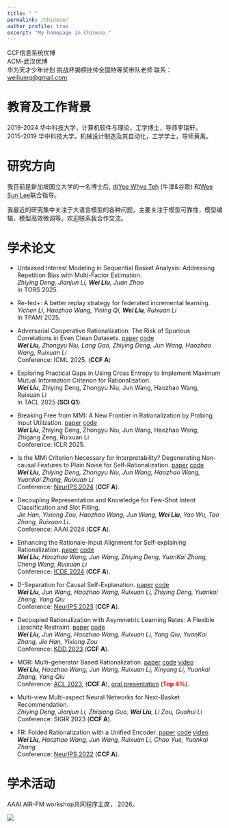 ```yaml
---
title: " "
permalink: /Chinese/
author_profile: true
excerpt: "My homepage in Chinese."
---
```


CCF信息系统优博  
ACM-武汉优博  
华为天才少年计划
挑战杯揭榜挂帅全国特等奖带队老师
联系：weiliumg@gmail.com

教育及工作背景
====
2019-2024 华中科技大学，计算机软件与理论，工学博士，导师李瑞轩。  
2015-2019 华中科技大学，机械设计制造及其自动化，工学学士，导师黄禹。


研究方向
======


我目前是新加坡国立大学的一名博士后, 由[Yee Whye Teh](https://www.stats.ox.ac.uk/~teh/) (牛津&谷歌) 和[Wee Sun Lee](https://www.comp.nus.edu.sg/~leews/)联合指导。

我最近的研究集中关注于大语言模型的各种问题，主要关注于模型可靠性，模型编辑，模型高效微调等。欢迎联系我合作交流。


学术论文
======

- Unbiased Interest Modeling in Sequential Basket Analysis: Addressing Repetition Bias with Multi-Factor Estimation.  
*Zhiying Deng, Jianjun Li, __Wei Liu__, Juan Zhao*  
In TORS 2025. 

- Re-fed+: A better replay strategy for federated incremental learning.  
*Yichen Li, Haozhao Wang, Yining Qi, __Wei Liu__, Ruixuan Li*  
In TPAMI 2025. 

- Adversarial Cooperative Rationalization: The Risk of Spurious Correlations in Even Clean Datasets. [paper](https://arxiv.org/abs/2505.02118) [code](https://github.com/jugechengzi/Rationalization-A2I)    
*__Wei Liu__, Zhongyu Niu, Lang Gao, Zhiying Deng, Jun Wang, Haozhao Wang, Ruixuan Li*  
  Conference: ICML 2025. (**CCF A**)

- Exploring Practical Gaps in Using Cross Entropy to Implement Maximum Mutual Information Criterion for Rationalization.  
*__Wei Liu__*, Zhiying Deng, Zhongyu Niu, Jun Wang, Haozhao Wang, Ruixuan Li  
In TACL 2025 (**SCI Q1**).

- Breaking Free from MMI: A New Frontier in Rationalization by Probing Input Utilization. [paper](https://openreview.net/forum?id=WZ0s2smcKP) [code](https://github.com/jugechengzi/Rationalization-N2R)    
  *__Wei Liu__*, Zhiying Deng, Zhongyu Niu, Jun Wang, Haozhao Wang, Zhigang Zeng, Ruixuan Li  
  Conference: ICLR 2025.

-  Is the MMI Criterion Necessary for Interpretability? Degenerating Non-causal Features to Plain Noise for Self-Rationalization. [paper](https://arxiv.org/abs/2410.06003) [code](https://github.com/jugechengzi/Rationalization-MRD)   
*__Wei Liu__, Zhiying Deng, Zhongyu Niu, Jun Wang, Haozhao Wang, YuanKai Zhang, Ruixuan Li*  
Conference: [NeurIPS 2024](https://nips.cc/) (**CCF A**). 

- Decoupling Representation and Knowledge for Few-Shot Intent Classification and Slot Filling.  
*Jie Han, Yixiong Zou, Haozhao Wang, Jun Wang, __Wei Liu__, Yao Wu, Tao Zhang, Ruixuan Li.*  
Conference: AAAI 2024 (**CCF A**).

- Enhancing the Rationale-Input Alignment for Self-explaining Rationalization. [paper](https://arxiv.org/abs/2312.04103) [code](https://github.com/jugechengzi/dar)  
*__Wei Liu__, Haozhao Wang, Jun Wang, Zhiying Deng, YuanKai Zhang, Cheng Wang, Ruixuan Li*  
Conference: [ICDE 2024](https://icde2024.github.io/) (**CCF A**).

-  D-Separation for Causal Self-Explanation. [paper](https://arxiv.org/abs/2309.13391) [code](https://github.com/jugechengzi/Rationalization-MCD)   
*__Wei Liu__, Jun Wang, Haozhao Wang,  Ruixuan Li, Zhiying Deng, Yuankai Zhang, Yang Qiu*  
 Conference: [NeurIPS 2023](https://nips.cc/) (**CCF A**).  

-  Decoupled Rationalization with Asymmetric Learning Rates: A Flexible Lipschitz Restraint. [paper](https://dl.acm.org/doi/abs/10.1145/3580305.3599299) [code](https://github.com/jugechengzi/Rationalization-DR)  
*__Wei Liu__, Jun Wang, Haozhao Wang, Ruixuan Li, Yang Qiu, YuanKai Zhang, Jie Han, Yixiong Zou*  
Conference: [KDD 2023](https://kdd.org/kdd2023/) (**CCF A**).

- MGR: Multi-generator Based Rationalization.  [paper](https://arxiv.org/abs/2305.04492) [code](https://github.com/jugechengzi/Rationalization-MGR) [video](https://cdn.touzhiwang.com/video/market/ACL2023%E7%8E%8B%E4%BF%8A%E5%8D%9A%E5%A3%AB%E7%8E%B0%E5%9C%BA%E6%BC%94%E8%AE%B2%E8%A7%86%E9%A2%91.mp4)      
*__Wei Liu__, Haozhao Wang, Jun Wang, Ruixuan Li, Xinyang Li, Yuankai Zhang, Yang Qiu*  
Conference: [ACL 2023](https://2023.aclweb.org/), (**CCF A**), [oral presentation](https://virtual2023.aclweb.org/paper_P4690.html) (**<font color=red>Top 4%</font>**).

- Multi-view Multi-aspect Neural Networks for Next-Basket Recommendation.  
*Zhiying Deng, Jianjun Li, Zhiqiang Guo, __Wei Liu__, Li Zou, Guohui Li*  
Conference: SIGIR 2023 (**CCF A**).

- FR: Folded Rationalization with a Unified Encoder. [paper](https://arxiv.org/pdf/2209.08285.pdf) [code](https://github.com/jugechengzi/FR) [video](https://slideslive.com/38990450/fr-folded-rationalization-with-a-unified-encoder?ref=search-presentations-folded+rationalization)  
    *__Wei Liu__, Haozhao Wang, Jun Wang, Ruixuan Li, Chao Yue, Yuankai Zhang*    
  Conference: [NeurIPS 2022](https://nips.cc/) (**CCF A**).


学术活动
====
AAAI AIR-FM workshop共同程序主席， 2026。



<a href="https://clustrmaps.com/site/1c89y"  title="ClustrMaps"><img src="//www.clustrmaps.com/map_v2.png?d=GbeRkUaa1BgogUCGorQ2dSq_oHkKdq8nu9SvmgnN9dw&cl=ffffff" /></a>
  
    
    


